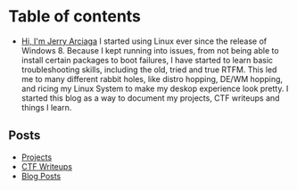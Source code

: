 # Table of contents

* [Hi, I'm Jerry Arciaga](README.md)
I started using Linux ever since the release of Windows 8. Because I kept running into issues, from not being able to install certain packages to boot failures, I have started to learn basic troubleshooting skills, including the old, tried and true RTFM. This led me to many different rabbit holes, like distro hopping, DE/WM hopping, and ricing my Linux System to make my deskop experience look pretty. I started this blog as a way to document my projects, CTF writeups and things I learn.

## Posts

* [Projects](posts/quickstart.md)
* [CTF Writeups](posts/publish-your-docs.md)
* [Blog Posts](posts/blog-posts.md)

